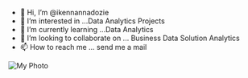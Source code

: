 - 👋 Hi, I’m @ikennannadozie
- 👀 I’m interested in ...Data Analytics Projects
- 🌱 I’m currently learning ...Data Analytics
- 💞️ I’m looking to collaborate on ... Business Data Solution Analytics
- 📫 How to reach me ... send me a mail

<!---
ikennannadozie/ikennannadozie is a ✨ special ✨ repository because its `README.md` (this file) appears on your GitHub profile.
You can click the Preview link to take a look at your changes.
--->
![My Photo](https://user-images.githubusercontent.com/100697389/156178224-43ee1ff0-72bf-4f80-8926-5076ab87a61f.jpg)
